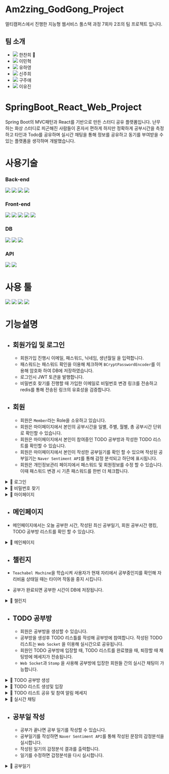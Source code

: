 # Am2zing_GodGong_Project

멀티캠퍼스에서 진행한 지능형 웹서비스 풀스택 과정 7회차 2조의 팀 프로젝트 입니다.

## 팀 소개

- <img src="https://img.shields.io/badge/backend-6DB33F?style=flat-square&logo=SpringBoot&logoColor=white"/></a> 한찬희 🏅
- <img src="https://img.shields.io/badge/backend-6DB33F?style=flat-square&logo=SpringBoot&logoColor=white"/></a> 이민혁
- <img src="https://img.shields.io/badge/backend-6DB33F?style=flat-square&logo=SpringBoot&logoColor=white"/></a> 유하영
- <img src="https://img.shields.io/badge/frontend-61DAFB?style=flat-square&logo=React&logoColor=white"/></a> 신주희
- <img src="https://img.shields.io/badge/frontend-61DAFB?style=flat-square&logo=React&logoColor=white"/></a> 구주애
- <img src="https://img.shields.io/badge/frontend-61DAFB?style=flat-square&logo=React&logoColor=white"/></a> 이유진

# SpringBoot_React_Web_Project

Spring Boot의 MVC패턴과 React를 기반으로 만든 스터디 공유 플랫폼입니다. 난무하는 화상 스터디로 피곤해진 사람들이 혼자서 편하게 하지만 정확하게 공부시간을 측정하고 
타인과 Todo를 공유하며 실시간 채팅을 통해 정보를 공유하고 동기를 부여받을 수 있는 플랫폼을 생각하며 개발했습니다. 

# 사용기술

### Back-end
<img src="https://img.shields.io/badge/Java-007396?style=flat-square&logo=Java&logoColor=white"/></a>
<img src="https://img.shields.io/badge/SpringBoot-6DB33F?style=flat-square&logo=SpringBoot&logoColor=white"/></a>
<img src="https://img.shields.io/badge/SpringSecurity-6DB33F?style=flat-square&logo=SpringBoot&logoColor=white"/></a>
<img src="https://img.shields.io/badge/JWT-6DB33F?style=flat-square&logo=JSONWebTokens&logoColor=white"/></a>


### Front-end
<img src="https://img.shields.io/badge/React-61DAFB?style=flat-square&logo=React&logoColor=white"/></a>
<img src="https://img.shields.io/badge/JavaScript-F7DF1E?style=flat-square&logo=JavaScript&logoColor=white"/></a>
<img src="https://img.shields.io/badge/CSS3-1572B6?style=flat-square&logo=CSS3&logoColor=white"/></a>
<img src="https://img.shields.io/badge/Bootstrap-7952B3?style=flat-square&logo=Bootstrap&logoColor=white"/></a>
<img src="https://img.shields.io/badge/Styled-components-DB7093?style=flat-square&logo=tyledcomponents&logoColor=white"/></a>

### DB
<img src="https://img.shields.io/badge/Redis-DC382D?style=flat-square&logo=Redis&logoColor=white"/></a>
<img src="https://img.shields.io/badge/MySQL-4479A1?style=flat-square&logo=MySQL&logoColor=white"/></a>
<img src="https://img.shields.io/badge/Hibernate-59666C?style=flat-square&logo=Hibernate&logoColor=white"/></a>


### API
<img src="https://img.shields.io/badge/Naver_Sentiment_API-03C75A?style=flat-square&logo=Naver&logoColor=white"/></a>
<img src="https://img.shields.io/badge/Teachable_machine-4285F4?style=flat-square&logo=Google&logoColor=white"/></a>

# 사용 툴

<img src="https://img.shields.io/badge/IntelliJ_IDEA-000000?style=flat-square&logo=IntelliJIDEA&logoColor=white"/></a>
<img src="https://img.shields.io/badge/Visual_Studio_Code-007ACC?style=flat-square&logo=VisualStudioCode&logoColor=white"/></a>
<img src="https://img.shields.io/badge/Slack-4A154B?style=flat-square&logo=Slack&logoColor=white"/></a>
<img src="https://img.shields.io/badge/GitHub-181717?style=flat-square&logo=Slack&logoColor=white"/></a>



# 기능설명

- ## 회원가입 및 로그인

  - 회원가입 진행시 이메일, 패스워드, 닉네임, 생년월일 을 입력합니다.
  - 패스워드는 패스워드 확인을 이용해 체크하며 `BCryptPasswordEncoder`를 이용해 암호화 하여 DB에 저장하였습니다.
  - 로그인시 JWT 토큰을 발행합니다. 
  - 비밀번호 찾기를 진행할 때 가입한 이메일로 비밀번호 변경 링크를 전송하고 redis를 통해 전송된 링크의 유효성을 검증합니다. 
  
- ## 회원

  - 회원은 `Member`라는 Role을 소유하고 있습니다.
  - 회원은 마이페이지에서 본인의 공부시간을 일별, 주별, 월별, 총 공부시간 단위로 확인할 수 있습니다.
  - 회원은 마이페이지에서 본인이 참여중인 TODO 공부방과 작성한 TODO 리스트를 확인할 수 있습니다.
  - 회원은 마이페이지에서 본인이 작성한 공부일기를 확인 할 수 있으며 작성된 공부일기는 `Naver Sentiment API`를 통해 감정 분석되고 하단에 표시됩니다. 
  - 회원은 개인정보관리 페이지에서 패스워드 및 회원정보를 수정 할 수 있습니다. 이때 패스워드 변경 시 기존 패스워드를 한번 더 체크합니다.


<details>
  <summary>🔽 로그인</summary>

![login](https://user-images.githubusercontent.com/79136087/170861912-bcbcfcd7-c153-4cc7-a176-a6abeb0b6d5d.gif)

</details>

<details>
  <summary>🔽 비밀번호 찾기</summary>

<img width="961" alt="image" src="https://user-images.githubusercontent.com/79136087/170861642-e0cdc700-893c-4797-9d7b-1a0cf8929859.png">
<img width="556" alt="image" src="https://user-images.githubusercontent.com/79136087/170861682-7c3a718f-9866-4b02-a1aa-fbd817a9a931.png">
<img width="776" alt="image" src="https://user-images.githubusercontent.com/79136087/170861706-2c6629a3-92c3-4d5c-94ce-2b4f82b142bf.png">


</details>

<details>
  <summary>🔽 마이페이지</summary>

![mypage](https://user-images.githubusercontent.com/79136087/170861917-e6857bb1-cce7-4a03-83db-706df1177a0f.gif)
  
</details>

- ## 메인페이지

- 메인페이지에서는 오늘 공부한 시간, 작성된 최신 공부일기, 회원 공부시간 랭킹, TODO 공부방 리스트를 확인 할 수 있습니다.

<details>
    <summary>🔽 메인페이지</summary>


<img width="949" alt="image" src="https://user-images.githubusercontent.com/79136087/170862049-554f47ad-fdca-40fc-964d-397cdbd4f117.png">
  
</details>


- ## 챌린지

- `Teachabel Machine`을 학습시켜 사용자가 현재 자리에서 공부중인지를 확인해 자리비움 상태일 때는 타이머 작동을 중지 시킵니다. 
- 공부가 완료되면 공부한 시간이 DB에 저장됩니다.
<details>
    <summary>🔽 챌린지</summary>

![챌린지](https://user-images.githubusercontent.com/79136087/170862151-207186ab-14c8-45cf-bf27-05d77e2d3253.gif)

</details>


- ## TODO 공부방

  - 회원은 공부방을 생성할 수 있습니다. 
  - 공부방을 생성후 TODO 리스틀를 작성해 공부방에 참여합니다. 작성된 TODO 리스트는 `Web Socket` 을 이용해 실시간으로 공유됩니다.
  - 회원인 TODO 공부방에 입장할 때, TODO 리스트를 완료했을 때, 퇴장할 때 채팅방에 메세지가 전송됩니다.
  - `Web Socket`과 `Stomp` 을 사용해 공부방에 입장한 회원들 간의 실시간 채팅이 가능합니다.  

<details>
  <summary>🔽 TODO 공부방 생성</summary>

![공부방 생성](https://user-images.githubusercontent.com/79136087/170862733-8cea1f48-3f78-43be-ae64-5fe1e7b28316.gif)

</details>
<details>
  <summary>🔽 TODO 리스트 생성및 입장</summary>

![공부방 입장 및 TODO 리스트 생성](https://user-images.githubusercontent.com/79136087/170862737-bd63b3e2-c456-4fb4-a23a-5db6d670df54.gif)

</details>

<details>
  <summary>🔽 TODO 리스트 공유 및 참여 알림 메세지</summary>

![TODO 리스트 공유 및 알림 메세지](https://user-images.githubusercontent.com/79136087/170862741-5c58d0bb-375d-4ad8-8f47-db51b6072a6d.gif)

</details>

<details>
  <summary>🔽 실시간 채팅</summary>

![실시간 채팅](https://user-images.githubusercontent.com/79136087/170862738-ba652191-d0b3-4e3d-8cfc-6846ec938c8e.gif)

</details>


- ## 공부일 작성

  - 공부가 끝나면 공부 일기를 작성할 수 있습니다.
  - 공부일기를 작성하면 `Naver Sentiment API`를 통해 작성된 문장의 감정분석을 실시합니다.
  - 작성된 일기의 감정분석 결과를 출력합니다.
  - 일기를 수정하면 갑정분석을 다시 실시합니다.

<details>
    <summary>🔽 공부일기</summary>

![Uploading 공부일기작성.gif…]()
-images.githubusercontent.com/79136087/170862741-5c58d0bb-375d-4ad8-8f47-db51b6072a6d.gif)

</details>
